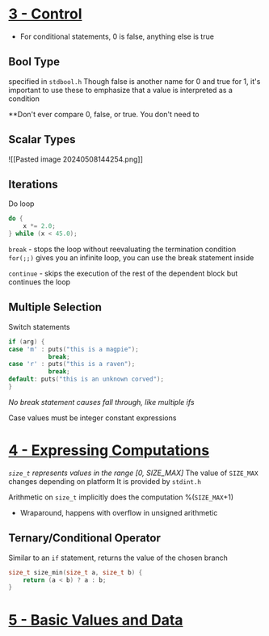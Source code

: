 # <U> 3 - Control </U>

- For conditional statements, 0 is false, anything else is true
## Bool Type
specified in `stdbool.h`
Though false is another name for 0 and true for 1, it's important to use these to emphasize that a value is interpreted as a condition

**Don't ever compare 0, false, or true. You don't need to

## Scalar Types
![[Pasted image 20240508144254.png]]

## Iterations
Do loop
```C
do {
	x *= 2.0;
} while (x < 45.0);
```

`break` - stops the loop without reevaluating the termination condition
`for(;;)` gives you an infinite loop, you can use the break statement inside

`continue` - skips the execution of the rest of the dependent block but continues the loop

## Multiple Selection
Switch statements
```C
if (arg) {
case 'm' : puts("this is a magpie");
           break;
case 'r' : puts("this is a raven");
	       break;
default: puts("this is an unknown corved");
}
```
*No break statement causes fall through, like multiple ifs*

Case values must be integer constant expressions

# <u>4 - Expressing Computations </u>

*`size_t` represents values in the range [0, SIZE_MAX]*
The value of `SIZE_MAX` changes depending on platform
It is provided by `stdint.h`

Arithmetic on `size_t` implicitly does the computation %(`SIZE_MAX`+1)
- Wraparound, happens with overflow in unsigned arithmetic

## Ternary/Conditional Operator
Similar to an `if` statement, returns the value of the chosen branch
```C
size_t size_min(size_t a, size_t b) {
	return (a < b) ? a : b;
}
```


# <u> 5 - Basic Values and Data </u>
